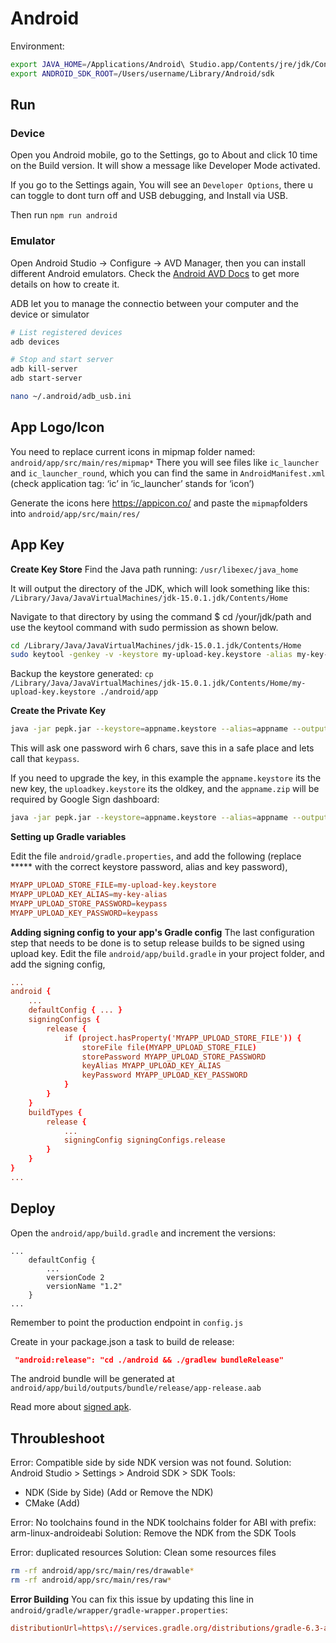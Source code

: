 # Android

Environment:
```sh
export JAVA_HOME=/Applications/Android\ Studio.app/Contents/jre/jdk/Contents/Home
export ANDROID_SDK_ROOT=/Users/username/Library/Android/sdk
```
## Run 
### Device

Open you Android mobile, go to the Settings, go to About and click 10 time on the Build version. 
It will show a message like Developer Mode activated.

If you go to the Settings again, You will see an `Developer Options`,  there u can toggle to dont turn off and  USB debugging, and Install via USB.

Then run `npm run android`

### Emulator

Open Android Studio -> Configure -> AVD Manager, then you can install different Android emulators. 
Check the [Android AVD Docs](https://developer.android.com/studio/run/managing-avds#createavd) to get more details on how to create it.




ADB let you to manage the connectio between your computer and the device or simulator
```sh
# List registered devices
adb devices

# Stop and start server
adb kill-server
adb start-server

nano ~/.android/adb_usb.ini

```

## App Logo/Icon

You need to replace current icons in mipmap folder named: `android/app/src/main/res/mipmap*`
There you will see files like `ic_launcher` and `ic_launcher_round`, which you can find the same in `AndroidManifest.xml` (check application tag: ‘ic’ in ‘ic_launcher’ stands for ‘icon’)

Generate the icons here https://appicon.co/ and paste the `mipmap`folders into `android/app/src/main/res/`


## App Key

**Create Key Store**
Find the Java path running: `/usr/libexec/java_home`

It will output the directory of the JDK, which will look something like this:
`/Library/Java/JavaVirtualMachines/jdk-15.0.1.jdk/Contents/Home`

Navigate to that directory by using the command $ cd /your/jdk/path and use the keytool command with sudo permission as shown below.

```sh
cd /Library/Java/JavaVirtualMachines/jdk-15.0.1.jdk/Contents/Home
sudo keytool -genkey -v -keystore my-upload-key.keystore -alias my-key-alias -keyalg RSA -keysize 2048 -validity 10000
```

Backup the keystore generated: `cp /Library/Java/JavaVirtualMachines/jdk-15.0.1.jdk/Contents/Home/my-upload-key.keystore ./android/app`



**Create the Private Key**
```sh
java -jar pepk.jar --keystore=appname.keystore --alias=appname --output=encrypted_private_vp --encryptionkey=KEY_HASH_FROM_GOOGLE_CONSOLE
```

This will ask one password wirh 6 chars, save this in a safe place and lets call that `keypass`.

If you need to upgrade the key, in this example the `appname.keystore` its the new key, the `uploadkey.keystore` its the oldkey, and the `appname.zip` will be required by Google Sign dashboard:
```sh
java -jar pepk.jar --keystore=appname.keystore --alias=appname --output=appname.zip  --signing-keystore=uploadkey.keystore --signing-key-alias=upload-key-alias --encryptionkey=KEY_HASH_FROM_GOOGLE_CONSOLE
```

**Setting up Gradle variables**

Edit the file `android/gradle.properties`, and add the following (replace ***** with the correct keystore password, alias and key password),
```conf
MYAPP_UPLOAD_STORE_FILE=my-upload-key.keystore
MYAPP_UPLOAD_KEY_ALIAS=my-key-alias
MYAPP_UPLOAD_STORE_PASSWORD=keypass
MYAPP_UPLOAD_KEY_PASSWORD=keypass
```


**Adding signing config to your app's Gradle config**
The last configuration step that needs to be done is to setup release builds to be signed using upload key. Edit the file `android/app/build.gradle` in your project folder, and add the signing config,

```conf
...
android {
    ...
    defaultConfig { ... }
    signingConfigs {
        release {
            if (project.hasProperty('MYAPP_UPLOAD_STORE_FILE')) {
                storeFile file(MYAPP_UPLOAD_STORE_FILE)
                storePassword MYAPP_UPLOAD_STORE_PASSWORD
                keyAlias MYAPP_UPLOAD_KEY_ALIAS
                keyPassword MYAPP_UPLOAD_KEY_PASSWORD
            }
        }
    }
    buildTypes {
        release {
            ...
            signingConfig signingConfigs.release
        }
    }
}
...
```

## Deploy

Open the `android/app/build.gradle` and increment the versions:
```
...
    defaultConfig {
        ...
        versionCode 2
        versionName "1.2"
    }
...
```

Remember to point the production endpoint in `config.js`

Create in your package.json a task to build de release:
```json
 "android:release": "cd ./android && ./gradlew bundleRelease"
```

The android bundle will be generated at `android/app/build/outputs/bundle/release/app-release.aab`  

Read more about [signed apk](https://reactnative.dev/docs/signed-apk-android).



## Throubleshoot

Error: Compatible side by side NDK version was not found.
Solution: Android Studio > Settings > Android SDK > SDK Tools:
* NDK (Side by Side) (Add or Remove the NDK)
* CMake (Add)

Error: No toolchains found in the NDK toolchains folder for ABI with prefix: arm-linux-androideabi
Solution: Remove the NDK from the SDK Tools

Error: duplicated resources
Solution: Clean some resources files
```sh
rm -rf android/app/src/main/res/drawable*
rm -rf android/app/src/main/res/raw*
```


**Error Building**
You can fix this issue by updating this line in `android/gradle/wrapper/gradle-wrapper.properties`:
```conf
distributionUrl=https\://services.gradle.org/distributions/gradle-6.3-all.zip
```
